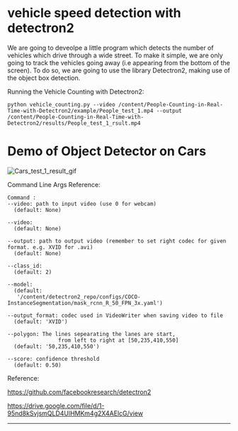 # vehicle speed detection with detectron2
We are going to deveolpe a little program which detects the number of vehicles which drive through a wide street.
To make it simple, we are only going to track the vehicles going away (i.e appearing from the bottom of the screen).
To do so, we are going to use the library Detectron2, making use of the object box detection.

Running the Vehicle Counting with Detectron2:

```
python vehicle_counting.py --video /content/People-Counting-in-Real-Time-with-Detectron2/example/People_test_1.mp4 --output /content/People-Counting-in-Real-Time-with-Detectron2/results/People_test_1_rsult.mp4 

```

# Demo of Object Detector on Cars



![Cars_test_1_result_gif](https://github.com/Mahmoudi1993/People_Counting_Real_Time_with_Detectron2/assets/74957886/cd979b01-ddbf-4c0a-841b-3e1141d9ab38)



Command Line Args Reference:

```
Command :
--video: path to input video (use 0 for webcam)
  (default: None)

--video:
  (default: None)

--output: path to output video (remember to set right codec for given format. e.g. XVID for .avi)
  (default: None)

--class_id:
  (default: 2)

--model:
  (default: 
   '/content/detectron2_repo/configs/COCO-InstanceSegmentation/mask_rcnn_R_50_FPN_3x.yaml')

--output_format: codec used in VideoWriter when saving video to file
  (default: 'XVID')

--polygon: The lines sepearating the lanes are start, 
                from left to right at [50,235,410,550]
  (default: '50,235,410,550')

--score: confidence threshold
  (default: 0.50)

```
Reference:

https://github.com/facebookresearch/detectron2

https://drive.google.com/file/d/1-95nd8kSvjsmQLD4UlHMKm4g2X4AElcG/view
________________________________________________________________________________________________________________________________

